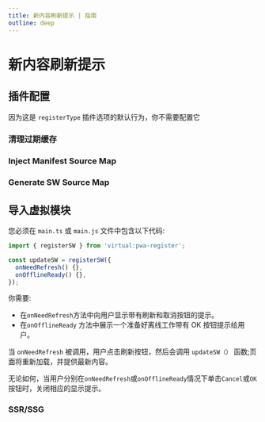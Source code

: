 ```yaml
---
title: 新内容刷新提示 | 指南
outline: deep
---
```


# 新内容刷新提示

<prompt-for-update-img />

## 插件配置

因为这是 `registerType` 插件选项的默认行为，你不需要配置它

### 清理过期缓存

<CleanupOutdatedCaches />

<GenerateSWCleanupOutdatedCaches />

### Inject Manifest Source Map <Badge type="tip" text="new options from v0.18.0+" />

<InjectManifestSourceMap />

### Generate SW Source Map

<GenerateSWSourceMap />

## 导入虚拟模块

您必须在 `main.ts` 或 `main.js` 文件中包含以下代码:

```ts
import { registerSW } from 'virtual:pwa-register';

const updateSW = registerSW({
  onNeedRefresh() {},
  onOfflineReady() {},
});
```

你需要:

- 在`onNeedRefresh`方法中向用户显示带有刷新和取消按钮的提示。
- 在`onOfflineReady` 方法中展示一个准备好离线工作带有 OK 按钮提示给用户。

当 `onNeedRefresh` 被调用，用户点击刷新按钮，然后会调用 `updateSW（）` 函数;页面将重新加载，并提供最新内容。

无论如何，当用户分别在`onNeedRefresh`或`onOfflineReady`情况下单击`Cancel`或`OK`按钮时，关闭相应的显示提示。

### SSR/SSG

<SsrSsg />
